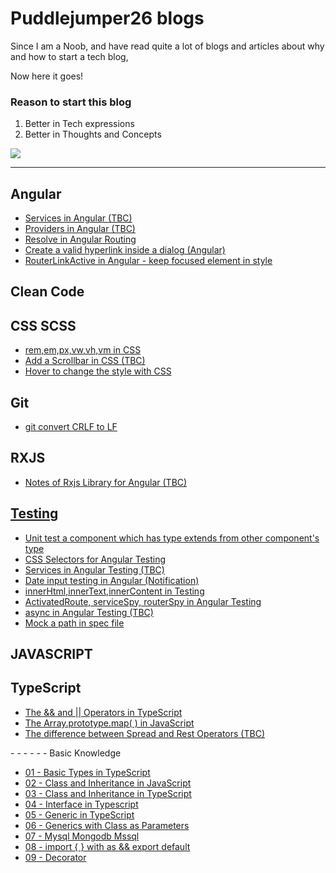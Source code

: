 # Puddlejumper26 blogs

Since I am a Noob, and have read quite a lot of blogs and articles about why and how to start a tech blog, 

Now here it goes!

### Reason to start this blog
1. Better in Tech expressions
2. Better in Thoughts and Concepts

<img src="https://user-images.githubusercontent.com/40550117/67723247-ba48d480-f9db-11e9-8d22-75fbb442a24a.jpg">

********************************************************************************

## Angular
<ul>
  <li><a href="https://github.com/puddlejumper26/blogs/issues/13">Services in Angular (TBC)</li>
  <li><a href="https://github.com/puddlejumper26/blogs/issues/14">Providers in Angular (TBC)</li>
  <li><a href="https://github.com/puddlejumper26/blogs/issues/16">Resolve in Angular Routing</li>
  <li><a href="https://github.com/puddlejumper26/blogs/issues/30">Create a valid hyperlink inside a dialog (Angular)</a></li>
  <li><a href="https://github.com/puddlejumper26/blogs/issues/42">RouterLinkActive in Angular - keep focused element in style</a></li>
</ul>

## Clean Code

## CSS SCSS
<ul>
  <li><a href="https://github.com/puddlejumper26/blogs/issues/26">rem,em,px,vw,vh,vm in CSS</li>
  <li><a href="https://github.com/puddlejumper26/blogs/issues/28">Add a Scrollbar in CSS (TBC)</li>
  <li><a href="https://github.com/puddlejumper26/blogs/issues/32">Hover to change the style with CSS</a></li>
</ul>

## Git
<ul>
  <li><a href="https://github.com/puddlejumper26/blogs/issues/40">git convert CRLF to LF</a></li>
</ul>

## RXJS
<ul>
  <li><a href="https://github.com/puddlejumper26/blogs/issues/12">Notes of Rxjs Library for Angular (TBC)</li>
</ul>

## Testing
<ul>
  <li><a href="https://github.com/puddlejumper26/blogs/issues/3" target="_blank">Unit test a component which has type extends from other component's type</li>
  <li><a href="https://github.com/puddlejumper26/blogs/issues/4" target="_blank">CSS Selectors for Angular Testing</li>
  <li><a href="https://github.com/puddlejumper26/blogs/issues/15">Services in Angular Testing (TBC)</li>
  <li><a href="https://github.com/puddlejumper26/blogs/issues/31">Date input testing in Angular (Notification)</a></li>
  <li><a href="https://github.com/puddlejumper26/blogs/issues/34">innerHtml,innerText,innerContent in Testing</a></li>
  <li><a href="https://github.com/puddlejumper26/blogs/issues/35">ActivatedRoute, serviceSpy, routerSpy in Angular Testing</a></li>
  <li><a href="https://github.com/puddlejumper26/blogs/issues/39">async in Angular Testing (TBC)</a></li>
  <li><a href="https://github.com/puddlejumper26/blogs/issues/45">Mock a path in spec file</a></li>
</ul>

## JAVASCRIPT

<ul>
  
  
</ul>

## TypeScript

<ul>
  <li><a href="https://github.com/puddlejumper26/blogs/issues/1" target="_blank">The && and || Operators in TypeScript </li>
  <li><a href="https://github.com/puddlejumper26/blogs/issues/2" target="_blank">The Array.prototype.map( ) in JavaScript</li>
  <li><a href="https://github.com/puddlejumper26/blogs/issues/38">The difference between Spread and Rest Operators (TBC)</a></li>
</ul> 
- - - - - - Basic Knowledge
<ul>  
  <li><a href="https://github.com/puddlejumper26/blogs/issues/19">01 - Basic Types in TypeScript</li>
  <li><a href="https://github.com/puddlejumper26/blogs/issues/23">02 - Class and Inheritance in JavaScript</li>
  <li><a href="https://github.com/puddlejumper26/blogs/issues/24">03 - Class and Inheritance in TypeScript</li>
  <li><a href="https://github.com/puddlejumper26/blogs/issues/25">04 - Interface in Typescript</li>
  <li><a href="https://github.com/puddlejumper26/blogs/issues/27">05 - Generic in TypeScript</li>
  <li><a href="https://github.com/puddlejumper26/blogs/issues/29">06 - Generics with Class as Parameters </li> 
  <li><a href="https://github.com/puddlejumper26/blogs/issues/36">07 - Mysql Mongodb Mssql </li> 
  <li><a href="https://github.com/puddlejumper26/blogs/issues/37">08 - import { } with as && export default </li> 
  <li><a href="https://github.com/puddlejumper26/blogs/issues/43">09 - Decorator </li> 
<ul>


